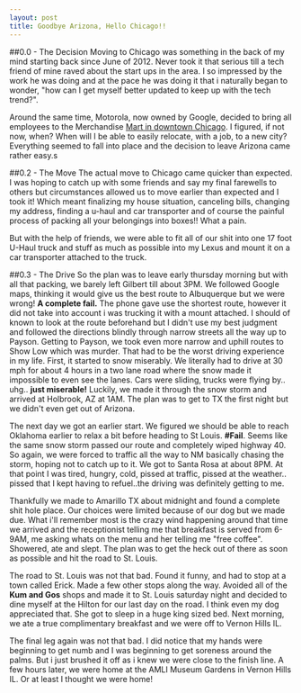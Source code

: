 ```yaml
---
layout: post
title: Goodbye Arizona, Hello Chicago!!
---
```


##0.0 - The Decision
Moving to Chicago was something in the back of my mind starting back since June of 2012. Never took it that serious till a tech friend of mine raved about the start ups in the area. I so impressed by the work he was doing and at the pace he was doing it that i naturally began to wonder, "how can I get myself better updated to keep up with the tech trend?". 

Around the same time, Motorola, now owned by Google, decided to bring all employees to the Merchandise [Mart in downtown Chicago](http://articles.chicagotribune.com/2012-07-26/business/chi-motorola-mobility-leaving-libertyville-for-downtown-chicago-20120726_1_motorola-mobility-kevin-willer-lightbank).  I figured, if not now, when?  When will I be able to easily relocate, with a job, to a new city?  Everything seemed to fall into place and the decision to leave Arizona came rather easy.s

##0.2 - The Move
The actual move to Chicago came quicker than expected.  I was hoping to catch up with some friends and say my final farewells to others but circumstances allowed us to move earlier than expected and I took it!  Which meant finalizing my house situation, canceling bills, changing my address, finding a u-haul and car transporter and of course the painful process of packing all your belongings into boxes!! What a pain. 

But with the help of friends, we were able to fit all of our shit into one 17 foot U-Haul truck and stuff as much as possible into my Lexus and mount it on a car transporter attached to the truck.  

##0.3 - The Drive
So the plan was to leave early thursday morning but with all that packing, we barely left Gilbert till about 3PM.  We followed Google maps, thinking it would give us the best route to Albuquerque but we were wrong!  **A complete fail.**  The phone gave use the shortest route, however it did not take into account i was trucking it with a mount attached. I should of known to look at the route beforehand but I didn't use my best judgment and followed the directions blindly through narrow streets all the way up to Payson. Getting to Payson, we took even more narrow and uphill routes to Show Low which was murder.  That had to be the worst driving experience in my life.  First, it started to snow miserably.  We literally had to drive at 30 mph for about 4 hours in a two lane road where the snow made it impossible to even see the lanes. Cars were sliding, trucks were flying by.. uhg.. **just miserable!**  Luckily, we made it through the snow storm and arrived at Holbrook, AZ at 1AM.  The plan was to get to TX the first night but we didn't even get out of Arizona.  

The next day we got an earlier start.  We figured we should be able to reach Oklahoma earlier to relax a bit before heading to St Louis.  **#Fail**.  Seems like the same snow storm passed our route and completely wiped highway 40.  So again, we were forced to traffic all the way to NM basically chasing the storm, hoping not to catch up to it.  We got to Santa Rosa at about 8PM.  At that point I was tired, hungry, cold, pissed at traffic, pissed at the weather.. pissed that I kept having to refuel..the driving was definitely getting to me.  

Thankfully we made to Amarillo TX about midnight and found a complete shit hole place.  Our choices were limited because of our dog but we made due. What i'll remember most is the crazy wind happening around that time we arrived and the receptionist telling me that breakfast is served from 6-9AM, me asking whats on the menu and her telling me "free coffee".   Showered, ate and slept.  The plan was to get the heck out of there as soon as possible and hit the road to St. Louis.

The road to St. Louis was not that bad.  Found it funny, and had to stop at a town called Erick.  Made a few other stops along the way.  Avoided all of the **Kum and Gos** shops and made it to St. Louis saturday night and decided to dine myself at the Hilton for our last day on the road.  I think even my dog appreciated that.  She got to sleep in a huge king sized bed.  Next morning, we ate a true complimentary breakfast and we were off to Vernon Hills IL.

The final leg again was not that bad.  I did notice that my hands were beginning to get numb and I was beginning to get soreness around the palms.  But i just brushed it off as i knew we were close to the finish line.   A few hours later, we were home at the AMLI Museum Gardens in Vernon Hills IL.  Or at least I thought we were home! 


